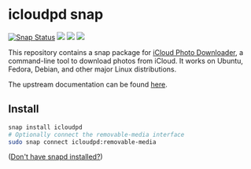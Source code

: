 # icloudpd snap

<a href="https://snapcraft.io/icloudpd"><img src="https://snapcraft.io/icloudpd/badge.svg" alt="Snap Status"></a>
<a href="https://github.com/jnsgruk/icloudpd-snap/actions/workflows/version-bump.yaml"><img src="https://github.com/jnsgruk/icloudpd-snap/actions/workflows/version-bump.yaml/badge.svg"></a>
<a href="https://github.com/jnsgruk/icloudpd-snap/actions/workflows/push.yaml"><img src="https://github.com/jnsgruk/icloudpd-snap/actions/workflows/push.yaml/badge.svg"></a>
<a href="https://github.com/jnsgruk/icloudpd-snap/actions/workflows/promote.yaml"><img src="https://github.com/jnsgruk/icloudpd-snap/actions/workflows/promote.yaml/badge.svg"></a>

This repository contains a snap package for [iCloud Photo Downloader](https://github.com/icloud-photos-downloader/icloud_photos_downloader), a command-line tool to download photos from iCloud. It works on Ubuntu, Fedora, Debian, and other major Linux distributions.

The upstream documentation can be found [here](https://icloud-photos-downloader.github.io/icloud_photos_downloader/).

## Install

```bash
snap install icloudpd
# Optionally connect the removable-media interface
sudo snap connect icloudpd:removable-media
```

([Don't have snapd installed?](https://snapcraft.io/docs/core/install))
